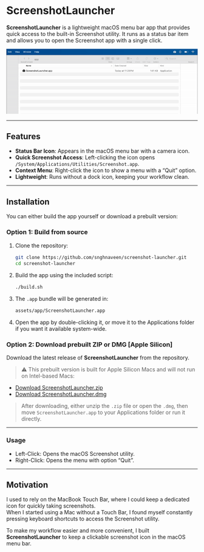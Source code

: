 # ScreenshotLauncher

**ScreenshotLauncher** is a lightweight macOS menu bar app that provides quick access to the built-in Screenshot utility. It runs as a status bar item and allows you to open the Screenshot app with a single click.  

![Screen](assets/screen.gif)  

---

## Features

- **Status Bar Icon**: Appears in the macOS menu bar with a camera icon.  
- **Quick Screenshot Access**: Left-clicking the icon opens `/System/Applications/Utilities/Screenshot.app`.  
- **Context Menu**: Right-click the icon to show a menu with a “Quit” option.  
- **Lightweight**: Runs without a dock icon, keeping your workflow clean.  

---

## Installation

You can either build the app yourself or download a prebuilt version:

### Option 1: Build from source
1. Clone the repository:
    ```bash
    git clone https://github.com/snghnaveen/screenshot-launcher.git
    cd screenshot-launcher
    ```
2. Build the app using the included script:
    ```bash
    ./build.sh
    ```
3. The `.app` bundle will be generated in:
    ```bash
    assets/app/ScreenshotLauncher.app
    ```
4. Open the app by double-clicking it, or move it to the Applications folder if you want it available system-wide.

### Option 2: Download prebuilt ZIP or DMG [Apple Silicon]
Download the latest release of **ScreenshotLauncher** from the repository. 
> ⚠️ This prebuilt version is built for Apple Silicon Macs and will not run on Intel-based Macs:

- [Download ScreenshotLauncher.zip](ScreenshotLauncher.zip)
- [Download ScreenshotLauncher.dmg](ScreenshotLauncher.dmg)

> After downloading, either unzip the `.zip` file or open the `.dmg`, then move `ScreenshotLauncher.app` to your Applications folder or run it directly.

---

### Usage
- Left-Click: Opens the macOS Screenshot utility.
- Right-Click: Opens the menu with option “Quit”.

---

## Motivation

I used to rely on the MacBook Touch Bar, where I could keep a dedicated icon for quickly taking screenshots.  
When I started using a Mac without a Touch Bar, I found myself constantly pressing keyboard shortcuts to access the Screenshot utility.  

To make my workflow easier and more convenient, I built **ScreenshotLauncher** to keep a clickable screenshot icon in the macOS menu bar.

